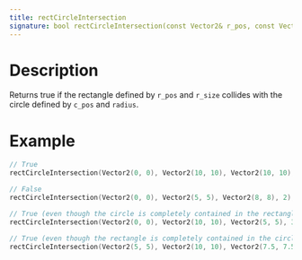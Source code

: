 ```yaml
---
title: rectCircleIntersection
signature: bool rectCircleIntersection(const Vector2& r_pos, const Vector2& r_size, const Vector2& c_pos, double radius)
---
```


# Description
Returns true if the rectangle defined by `r_pos` and `r_size` collides with the circle defined by `c_pos` and `radius`.

# Example
``` c++
// True
rectCircleIntersection(Vector2(0, 0), Vector2(10, 10), Vector2(10, 10), 5);

// False
rectCircleIntersection(Vector2(0, 0), Vector2(5, 5), Vector2(8, 8), 2);

// True (even though the circle is completely contained in the rectangle)
rectCircleIntersection(Vector2(0, 0), Vector2(10, 10), Vector2(5, 5), 3);

// True (even though the rectangle is completely contained in the circle)
rectCircleIntersection(Vector2(5, 5), Vector2(10, 10), Vector2(7.5, 7.5), 10);

```
